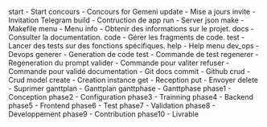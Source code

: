 start - Start
concours - Concours for Gemeni
update - Mise a jours
invite - Invitation Telegram
build - Contruction de app
run - Server json
make - Makefile
menu - Menu
info -  Obtenir des informations sur le projet.
docs - Consulter la documentation.
code -  Gérer les fragments de code.
test -  Lancer des tests sur des fonctions spécifiques. 
help - Help menu
dev_ops - Devops
generer - Generation de code
test - Commande de test
regenerer - Regeneration du prompt
valider - Commande pour valiter
refuser - Commande pour validé
documentation - Git docs
commit - Github
crud - Crud model
create - Creation instance
get - Reception
put - Envoyer
delete - Suprimer
ganttplan - Ganttplan
ganttphase - Ganttphase
phase1 - Conception
phase2 - Configuration
phase3 - Trainning
phase4 - Backend
phase5 - Frontend
phase6 - Test
phase7 - Validation
phase8 - Developpement
phase9 - Contribution
phase10 - Livrable